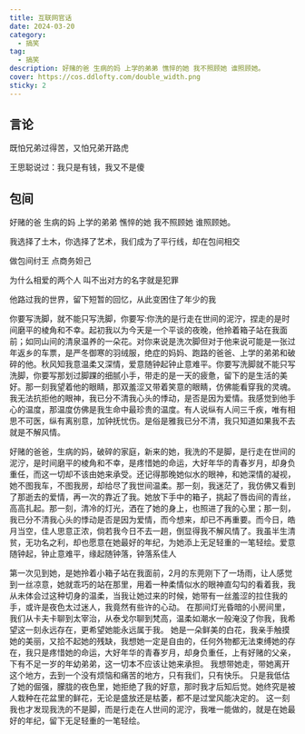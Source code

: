 ```yaml
---
title: 互联网官话
date: 2024-03-20
category:
  - 搞笑
tag:
  - 搞笑
description: 好赌的爸 生病的妈 上学的弟弟 憔悴的她 我不照顾她 谁照顾她。
cover: https://cos.ddlofty.com/double_width.png
sticky: 2
---
```


## 言论

既怕兄弟过得苦，又怕兄弟开路虎

王思聪说过：我只是有钱，我又不是傻

## 包间
好赌的爸 生病的妈 上学的弟弟 憔悴的她 我不照顾她 谁照顾她。

我选择了土木，你选择了艺术，我们成为了平行线，却在包间相交

做包间纣王 点商务妲己

为什么相爱的两个人 叫不出对方的名字就是犯罪

他路过我的世界，留下短暂的回忆，从此变困住了年少的我

你要写洗脚，就不能只写洗脚，你要写:你洗的是行走在世间的泥泞，捏走的是时间磨平的棱角和不幸。起初我以为今天是一个平谈的夜晚，他拎着箱子站在我面前；如同山间的清泉温养的一朵花。对你来说是洗次脚但对于他来说可能是一张过年返乡的车票，是严冬御寒的羽绒服，绝症的妈妈、跑路的爸爸、上学的弟弟和破碎的他。秋风知我意温柔又深情，爱意随钟起钟止意难平。你要写洗脚就不能只写洗脚，你要写那划过脚踝的细腻小手，带走的是一天的疲惫，留下的是生活的美好。那一刻我望着他的眼睛，那双羞涩又带着笑意的眼睛，仿佛能看穿我的灵魂。我无法抗拒他的眼神，我已分不清我心头的悸动，是否是因为爱情。我感觉到他手心的温度，那温度仿佛是我生命中最珍贵的温度。有人说纵有人间三千疾，唯有相思不可医，纵有离别意，加钟抚忧伤。是俗是雅我已分不清，我只知道如果我不去就是不解风情。

好赌的爸爸，生病的妈，破碎的家庭，新来的她，我洗的不是脚，是行走在世间的泥泞，是时间磨平的棱角和不幸，是疼惜她的命运，大好年华的青春岁月，却身负重任，而这一切却不该由她来承受。还记得那晚她似水的眼神，和她深情的凝视，她不图我车，不图我房，却给尽了我世间温柔。那一刻，我迷茫了，我仿佛又看到了那逝去的爱情，再一次的靠近了我。她放下手中的箱子，挑起了唇齿间的青丝，高高扎起。那一刻，清冷的灯光，洒在了她的身上，也照进了我的心里；那一刻，我已分不清我心头的悸动是否是因为爱情，而今想来，却已不再重要。而今日，皓月当空，佳人思意正浓，倘若我今日不去一趟，倒显得我不解风情了。我虽半生清贫，无功名之利，却也愿意在她最好的年纪，为她添上无足轻重的一笔轻绘。爱意随钟起，钟止意难平，缘起随钟落，钟落系佳人

第一次见到她，是她拎着小箱子站在我面前，2月的东莞刚下了一场雨，让人感觉到一丝凉意，她就乖巧的站在那里，用着一种柔情似水的眼神直勾勾的看着我，我从未体会过这种切身的温柔，当我让她过来的时候，她带有一丝羞涩的拉住我的手，或许是夜色太过迷人，我竟然有些许的心动。
在那间灯光昏暗的小房间里，我们从卡夫卡聊到太宰治，从泰戈尔聊到梵高，温柔如潮水一般淹没了你我，我希望这一刻永远存在，更希望她能永远属于我。
她是一朵鲜美的白花，我亲手触摸她的美丽，又拾不起她的残缺，我想她一定是自由的，任何外物都无法束缚她的存在，我只是疼惜她的命运，大好年华的青春岁月，却身负重任，上有好赌的父亲，下有不足一岁的年幼弟弟，这一切本不应该让她来承担。
我想带她走，带她离开这个地方，去到一个没有烦恼和痛苦的地方，只有我们，只有快乐。
只是我低估了她的倔强，朦胧的夜色里，她拒绝了我的好意，那时我才后知后觉。她终究是被人栽种在花盆里的鲜花，无论是盛放还是枯萎，都不是过堂风能决定的。
这一刻我也才发现我洗的不是脚，而是行走在人世间的泥泞，我唯一能做的，就是在她最好的年纪，留下无足轻重的一笔轻绘。


